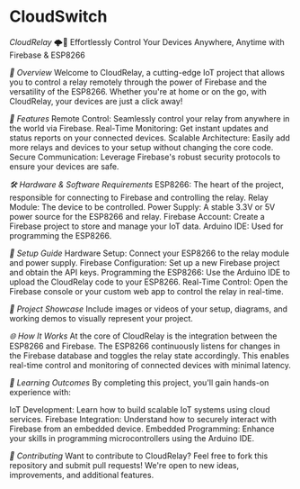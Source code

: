 # CloudSwitch

*CloudRelay* 🌩️🔌
Effortlessly Control Your Devices Anywhere, Anytime with Firebase & ESP8266

*🚀 Overview*
Welcome to CloudRelay, a cutting-edge IoT project that allows you to control a relay remotely through the power of Firebase and the versatility of the ESP8266. Whether you're at home or on the go, with CloudRelay, your devices are just a click away!

*🎯 Features*
Remote Control: Seamlessly control your relay from anywhere in the world via Firebase.
Real-Time Monitoring: Get instant updates and status reports on your connected devices.
Scalable Architecture: Easily add more relays and devices to your setup without changing the core code.
Secure Communication: Leverage Firebase's robust security protocols to ensure your devices are safe.

*🛠️ Hardware & Software Requirements*
ESP8266: The heart of the project, responsible for connecting to Firebase and controlling the relay.
Relay Module: The device to be controlled.
Power Supply: A stable 3.3V or 5V power source for the ESP8266 and relay.
Firebase Account: Create a Firebase project to store and manage your IoT data.
Arduino IDE: Used for programming the ESP8266.

*🔧 Setup Guide*
Hardware Setup: Connect your ESP8266 to the relay module and power supply.
Firebase Configuration: Set up a new Firebase project and obtain the API keys.
Programming the ESP8266: Use the Arduino IDE to upload the CloudRelay code to your ESP8266.
Real-Time Control: Open the Firebase console or your custom web app to control the relay in real-time.

*📸 Project Showcase*
Include images or videos of your setup, diagrams, and working demos to visually represent your project.

*🌐 How It Works*
At the core of CloudRelay is the integration between the ESP8266 and Firebase. The ESP8266 continuously listens for changes in the Firebase database and toggles the relay state accordingly. This enables real-time control and monitoring of connected devices with minimal latency.

*🧠 Learning Outcomes*
By completing this project, you'll gain hands-on experience with:

IoT Development: Learn how to build scalable IoT systems using cloud services.
Firebase Integration: Understand how to securely interact with Firebase from an embedded device.
Embedded Programming: Enhance your skills in programming microcontrollers using the Arduino IDE.

*🤝 Contributing*
Want to contribute to CloudRelay? Feel free to fork this repository and submit pull requests! We're open to new ideas, improvements, and additional features.
